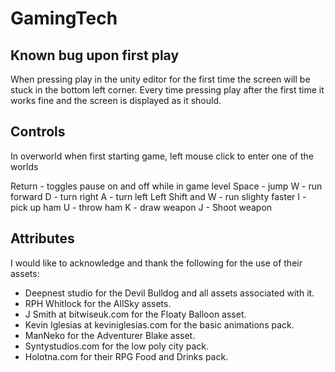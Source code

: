 # GamingTech

## Known bug upon first play

When pressing play in the unity editor for the first time the screen will be stuck in the bottom left corner. Every time pressing play after the first time
it works fine and the screen is displayed as it should.

## Controls

In overworld when first starting game, left mouse click to enter one of the worlds


Return - toggles pause on and off while in game level
Space - jump
W - run forward
D - turn right
A - turn left
Left Shift and W - run slighty faster
I - pick up ham
U - throw ham
K - draw weapon
J - Shoot weapon


## Attributes

I would like to acknowledge and thank the following for the use of their assets:
- Deepnest studio for the Devil Bulldog and all assets associated with it.
- RPH Whitlock for the AllSky assets.
- J Smith at bitwiseuk.com for the Floaty Balloon asset.
- Kevin Iglesias at keviniglesias.com for the basic animations pack.
- ManNeko for the Adventurer Blake asset.
- Syntystudios.com for the low poly city pack.
- Holotna.com for their RPG Food and Drinks pack.






